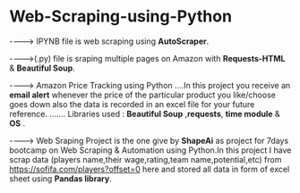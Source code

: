 # Web-Scraping-using-Python

----> IPYNB file is web scraping using **AutoScraper**.

---->(.py) file is sraping multiple pages on Amazon with **Requests-HTML** & **Beautiful Soup**.

----> Amazon Price Tracking using Python ....In this project you receive an **email alert** whenever the price of the particular product you like/choose goes down also the data is recorded in an excel file for your future reference. ....... Libraries used : **Beautiful Soup** ,**requests**, **time module** & **OS** .

----> Web Sraping Project is the one give by **ShapeAi** as project for 7days bootcamp on Web Scraping & Automation using Python.In this project I have scrap data (players name,their wage,rating,team name,potential,etc) from https://sofifa.com/players?offset=0 here and stored all data in form of excel sheet using **Pandas library**.

